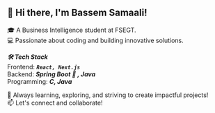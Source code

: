 

## 👋 Hi there, I'm Bassem Samaali!
🎓 A Business Intelligence student at FSEGT. </br>
💻 Passionate about coding and building innovative solutions.

***🛠️ Tech Stack*** </br>
Frontend: ***`React, Next.js`*** </br>
Backend: ***Spring Boot 🍃 , Java*** </br>
Programming: ***C, Java*** </br>

🌟 Always learning, exploring, and striving to create impactful projects! </br>
📫 Let's connect and collaborate! </br>

<!--
**samaalibassem123/samaalibassem123** is a ✨ _special_ ✨ repository because its `README.md` (this file) appears on your GitHub profile.

Here are some ideas to get you started:

- 🔭 I’m currently working on ...
- 🌱 I’m currently learning ...
- 👯 I’m looking to collaborate on ...
- 🤔 I’m looking for help with ...
- 💬 Ask me about ...
- 📫 How to reach me: ...
- 😄 Pronouns: ...
- ⚡ Fun fact: ...
-->
